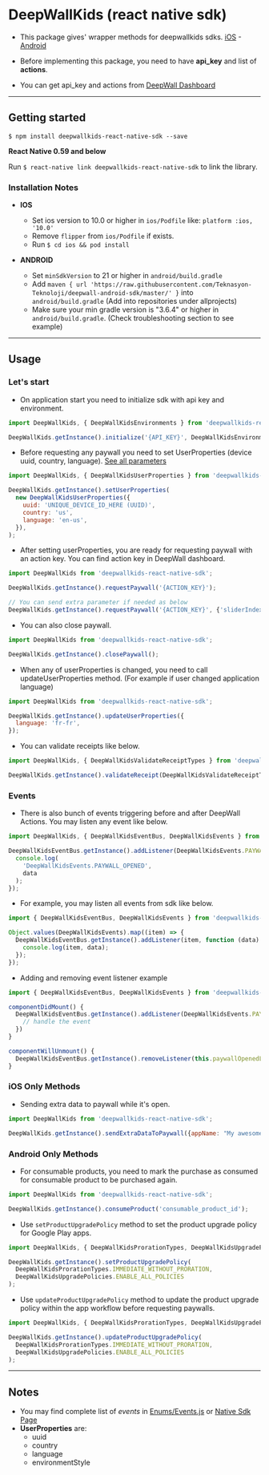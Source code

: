 # DeepWallKids (react native sdk)

* This package gives' wrapper methods for deepwallkids sdks. [iOS](https://github.com/Teknasyon-Teknoloji/deepwallkids-ios-sdk) - [Android](https://github.com/Teknasyon-Teknoloji/deepwall-android-sdk)

* Before implementing this package, you need to have **api_key** and list of **actions**.

* You can get api_key and actions from [DeepWall Dashboard](https://console.deepwall.com/)


---


## Getting started

`$ npm install deepwallkids-react-native-sdk --save`

**React Native 0.59 and below**

Run `$ react-native link deepwallkids-react-native-sdk` to link the library.


### Installation Notes
- **IOS**
  - Set ios version to 10.0 or higher in `ios/Podfile` like: `platform :ios, '10.0'`
  - Remove `flipper` from `ios/Podfile` if exists.
  - Run `$ cd ios && pod install`

- **ANDROID**
  - Set `minSdkVersion` to 21 or higher in `android/build.gradle`
  - Add `maven { url 'https://raw.githubusercontent.com/Teknasyon-Teknoloji/deepwall-android-sdk/master/' }` into `android/build.gradle` (Add into repositories under allprojects)
  - Make sure your min gradle version is "3.6.4" or higher in `android/build.gradle`. (Check troubleshooting section to see example)


---


## Usage

### Let's start

- On application start you need to initialize sdk with api key and environment.
```javascript
import DeepWallKids, { DeepWallKidsEnvironments } from 'deepwallkids-react-native-sdk';

DeepWallKids.getInstance().initialize('{API_KEY}', DeepWallKidsEnvironments.PRODUCTION);
```

- Before requesting any paywall you need to set UserProperties (device uuid, country, language). [See all parameters](https://github.com/Teknasyon-Teknoloji/deepwallkids-ios-sdk#configuration)
```javascript
import DeepWallKids, { DeepWallKidsUserProperties } from 'deepwallkids-react-native-sdk';

DeepWallKids.getInstance().setUserProperties(
  new DeepWallKidsUserProperties({
    uuid: 'UNIQUE_DEVICE_ID_HERE (UUID)',
    country: 'us',
    language: 'en-us',
  }),
);
```

- After setting userProperties, you are ready for requesting paywall with an action key. You can find action key in DeepWall dashboard.
```javascript
import DeepWallKids from 'deepwallkids-react-native-sdk';

DeepWallKids.getInstance().requestPaywall('{ACTION_KEY}');

// You can send extra parameter if needed as below
DeepWallKids.getInstance().requestPaywall('{ACTION_KEY}', {'sliderIndex': 2, 'title': 'Deepwall'});
```

- You can also close paywall.
```javascript
import DeepWallKids from 'deepwallkids-react-native-sdk';

DeepWallKids.getInstance().closePaywall();
```

- When any of userProperties is changed, you need to call updateUserProperties method. (For example if user changed application language)
```javascript
import DeepWallKids from 'deepwallkids-react-native-sdk';

DeepWallKids.getInstance().updateUserProperties({
  language: 'fr-fr',
});
```

- You can validate receipts like below.
```javascript
import DeepWallKids, { DeepWallKidsValidateReceiptTypes } from 'deepwallkids-react-native-sdk';

DeepWallKids.getInstance().validateReceipt(DeepWallKidsValidateReceiptTypes.RESTORE);
```


### Events

- There is also bunch of events triggering before and after DeepWall Actions. You may listen any event like below.
```javascript
import DeepWallKids, { DeepWallKidsEventBus, DeepWallKidsEvents } from 'deepwallkids-react-native-sdk';

DeepWallKidsEventBus.getInstance().addListener(DeepWallKidsEvents.PAYWALL_OPENED, function (data) {
  console.log(
    'DeepWallKidsEvents.PAYWALL_OPENED',
    data
  );
});
```

- For example, you may listen all events from sdk like below.
```javascript
import { DeepWallKidsEventBus, DeepWallKidsEvents } from 'deepwallkids-react-native-sdk';

Object.values(DeepWallKidsEvents).map((item) => {
  DeepWallKidsEventBus.getInstance().addListener(item, function (data) {
    console.log(item, data);
  });
});
```

- Adding and removing event listener example
```javascript
import { DeepWallKidsEventBus, DeepWallKidsEvents } from 'deepwallkids-react-native-sdk';

componentDidMount() {
  DeepWallKidsEventBus.getInstance().addListener(DeepWallKidsEvents.PAYWALL_OPENED, this.paywallOpenedListener = data => {
    // handle the event
  })
}

componentWillUnmount() {
  DeepWallKidsEventBus.getInstance().removeListener(this.paywallOpenedListener);
}
```


### iOS Only Methods

- Sending extra data to paywall while it's open.
```javascript
import DeepWallKids from 'deepwallkids-react-native-sdk';

DeepWallKids.getInstance().sendExtraDataToPaywall({appName: "My awesome app"});
```


### Android Only Methods

- For consumable products, you need to mark the purchase as consumed for consumable product to be purchased again.
```javascript
import DeepWallKids from 'deepwallkids-react-native-sdk';

DeepWallKids.getInstance().consumeProduct('consumable_product_id');
```

- Use `setProductUpgradePolicy` method to set the product upgrade policy for Google Play apps.
```javascript
import DeepWallKids, { DeepWallKidsProrationTypes, DeepWallKidsUpgradePolicies } from 'deepwallkids-react-native-sdk';

DeepWallKids.getInstance().setProductUpgradePolicy(
  DeepWallKidsProrationTypes.IMMEDIATE_WITHOUT_PRORATION,
  DeepWallKidsUpgradePolicies.ENABLE_ALL_POLICIES
);
```
  
- Use `updateProductUpgradePolicy` method to update the product upgrade policy within the app workflow before requesting paywalls.
```javascript
import DeepWallKids, { DeepWallKidsProrationTypes, DeepWallKidsUpgradePolicies } from 'deepwallkids-react-native-sdk';

DeepWallKids.getInstance().updateProductUpgradePolicy(
  DeepWallKidsProrationTypes.IMMEDIATE_WITHOUT_PRORATION,
  DeepWallKidsUpgradePolicies.ENABLE_ALL_POLICIES
);
```


---


## Notes
- You may find complete list of _events_ in [Enums/Events.js](./src/Enums/Events.js) or [Native Sdk Page](https://github.com/Teknasyon-Teknoloji/deepwallkids-ios-sdk#event-handling)
- **UserProperties** are:
    - uuid
    - country
    - language
    - environmentStyle
